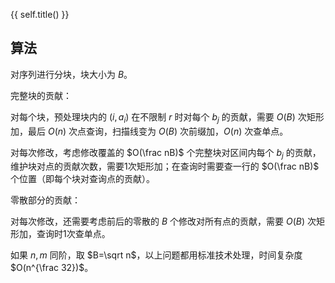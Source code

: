 {{ self.title() }}

## 算法

对序列进行分块，块大小为 $B$。

完整块的贡献：

对每个块，预处理块内的 $(i,a_i)$ 在不限制 $r$ 时对每个 $b_j$ 的贡献，需要 $O(B)$ 次矩形加，最后 $O(n)$ 次点查询，扫描线变为 $O(B)$ 次前缀加，$O(n)$ 次查单点。

对每次修改，考虑修改覆盖的 $O(\frac nB)$ 个完整块对区间内每个 $b_j$ 的贡献，维护块对点的贡献次数，需要1次矩形加；在查询时需要查一行的 $O(\frac nB)$ 个位置（即每个块对查询点的贡献）。

零散部分的贡献： 

对每次修改，还需要考虑前后的零散的 $B$ 个修改对所有点的贡献，需要 $O(B)$ 次矩形加，查询时1次查单点。

如果 $n,m$ 同阶，取 $B=\sqrt n$，以上问题都用标准技术处理，时间复杂度 $O(n^{\frac 32})$。
